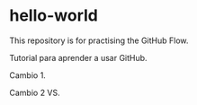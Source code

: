 # hello-world
This repository is for practising the GitHub Flow.

Tutorial para aprender a usar GitHub.

Cambio 1.

Cambio 2 VS.